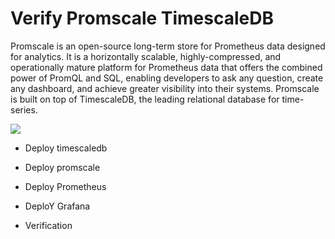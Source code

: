 # Verify Promscale TimescaleDB 


Promscale is an open-source long-term store for Prometheus data designed for analytics. It is a horizontally scalable, highly-compressed, and operationally mature platform for Prometheus data that offers the combined power of PromQL and SQL, enabling developers to ask any question, create any dashboard, and achieve greater visibility into their systems. Promscale is built on top of TimescaleDB, the leading relational database for time-series.


![](promscale-arch.png)


- Deploy timescaledb

- Deploy promscale

- Deploy Prometheus

- DeploY Grafana

- Verification

